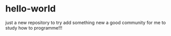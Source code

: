 # hello-world
just a new repository to try
add something new
a good community for me to study how to programme!!!
